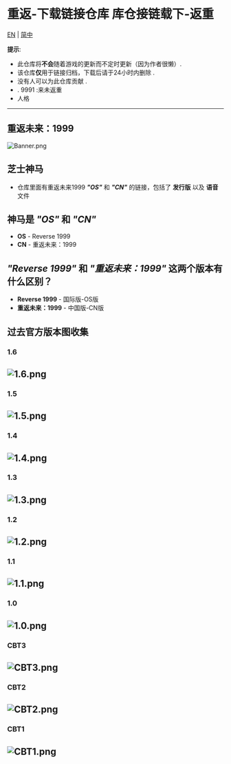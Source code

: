 # 重返-下载链接仓库      库仓接链载下-返重 #
[EN](README.md) | [简中](README_zh-CN.md)

**提示**: 
* 此仓库将**不会**随着游戏的更新而不定时更新（因为作者很懒）.
* 该仓库**仅**用于链接归档，下载后请于24小时内删除 .
* 没有人可以为此仓库贡献 .
* . 9991 :来未返重
* 人格

----
## 重返未来：1999
![Banner.png](https://raw.githubusercontent.com/ThirtySeven377/Reverse-Download-Library/main/.ignore/media/Banner.png)


## 芝士神马
* 仓库里面有重返未来1999 **_"OS"_** 和 **_"CN"_** 的链接，包括了 **发行版** 以及 **语音** 文件

## 神马是 _"OS"_ 和 _"CN"_
* **OS** - Reverse 1999
* **CN** - 重返未来：1999

## _"Reverse 1999"_ 和 _"重返未来：1999"_ 这两个版本有什么区别？
* **Reverse 1999** - 国际版-OS版
* **重返未来：1999** - 中国版-CN版

## 过去官方版本图收集
### 1.6
![1.6.png](https://raw.githubusercontent.com/ThirtySeven377/Reverse-Download-Library/main/.ignore/media/1.6.png)
---
### 1.5
![1.5.png](https://raw.githubusercontent.com/ThirtySeven377/Reverse-Download-Library/main/.ignore/media/1.5.png)
---
### 1.4
![1.4.png](https://raw.githubusercontent.com/ThirtySeven377/Reverse-Download-Library/main/.ignore/media/1.4.png)
---
### 1.3
![1.3.png](https://raw.githubusercontent.com/ThirtySeven377/Reverse-Download-Library/main/.ignore/media/1.3.png)
---
### 1.2
![1.2.png](https://raw.githubusercontent.com/ThirtySeven377/Reverse-Download-Library/main/.ignore/media/1.2.png)
---
### 1.1
![1.1.png](https://raw.githubusercontent.com/ThirtySeven377/Reverse-Download-Library/main/.ignore/media/1.1.png)
---
### 1.0
![1.0.png](https://raw.githubusercontent.com/ThirtySeven377/Reverse-Download-Library/main/.ignore/media/1.0.png)
---
### CBT3
![CBT3.png](https://raw.githubusercontent.com/ThirtySeven377/Reverse-Download-Library/main/.ignore/media/CBT3.png)
---
### CBT2
![CBT2.png](https://raw.githubusercontent.com/ThirtySeven377/Reverse-Download-Library/main/.ignore/media/CBT2.png)
---
### CBT1
![CBT1.png](https://raw.githubusercontent.com/ThirtySeven377/Reverse-Download-Library/main/.ignore/media/CBT1.png)
---